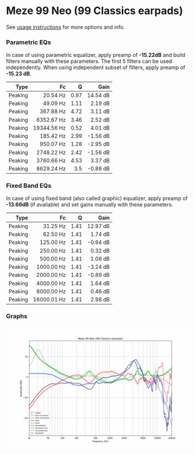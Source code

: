 # Meze 99 Neo (99 Classics earpads)
See [usage instructions](https://github.com/jaakkopasanen/AutoEq#usage) for more options and info.

### Parametric EQs
In case of using parametric equalizer, apply preamp of **-15.22dB** and build filters manually
with these parameters. The first 5 filters can be used independently.
When using independent subset of filters, apply preamp of **-15.23 dB**.

| Type    | Fc          |    Q | Gain     |
|--------:|------------:|-----:|---------:|
| Peaking | 20.54 Hz    | 0.97 | 14.54 dB |
| Peaking | 49.09 Hz    | 1.11 | 2.19 dB  |
| Peaking | 367.88 Hz   | 4.72 | 3.11 dB  |
| Peaking | 6352.67 Hz  | 3.46 | 2.52 dB  |
| Peaking | 19344.56 Hz | 0.52 | 4.01 dB  |
| Peaking | 185.42 Hz   | 2.99 | -1.56 dB |
| Peaking | 950.07 Hz   | 1.28 | -2.95 dB |
| Peaking | 2748.22 Hz  | 2.42 | -1.56 dB |
| Peaking | 3760.66 Hz  | 4.53 | 3.37 dB  |
| Peaking | 8629.24 Hz  | 3.5  | -0.88 dB |

### Fixed Band EQs
In case of using fixed band (also called graphic) equalizer, apply preamp of **-13.66dB**
(if available) and set gains manually with these parameters.

| Type    | Fc          |    Q | Gain     |
|--------:|------------:|-----:|---------:|
| Peaking | 31.25 Hz    | 1.41 | 12.97 dB |
| Peaking | 62.50 Hz    | 1.41 | 1.74 dB  |
| Peaking | 125.00 Hz   | 1.41 | -0.94 dB |
| Peaking | 250.00 Hz   | 1.41 | 0.32 dB  |
| Peaking | 500.00 Hz   | 1.41 | 1.06 dB  |
| Peaking | 1000.00 Hz  | 1.41 | -3.24 dB |
| Peaking | 2000.00 Hz  | 1.41 | -0.89 dB |
| Peaking | 4000.00 Hz  | 1.41 | 1.64 dB  |
| Peaking | 8000.00 Hz  | 1.41 | 0.46 dB  |
| Peaking | 16000.01 Hz | 1.41 | 2.98 dB  |

### Graphs
![](./Meze%2099%20Neo%20(99%20Classics%20earpads).png)